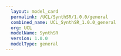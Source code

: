 ```yaml
---
  layout: model_card
  permalink: /UCL/SynthSR/1.0.0/general
  combined_name: UCL_SynthSR_1.0.0_general
  org: UCL
  modelName: SynthSR
  version: 1.0.0
  modelType: general
---
```

